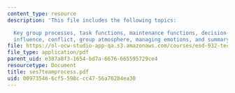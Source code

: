 ```yaml
---
content_type: resource
description: 'This file includes the following topics:

  Key group processes, task functions, maintenance functions, decision-making, communication,
  influence, conflict, group atmosphere, managing emotions, and summary points.'
file: https://ol-ocw-studio-app-qa.s3.amazonaws.com/courses/esd-932-technology-policy-organizations-spring-2005/009735466cf5598ccc4756a70284ea30_ses7teamprocess.pdf
file_type: application/pdf
parent_uid: e387a8f3-1654-bd7a-6676-665595729ce4
resourcetype: Document
title: ses7teamprocess.pdf
uid: 00973546-6cf5-598c-cc47-56a70284ea30
---
```

